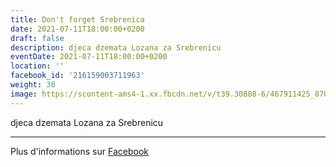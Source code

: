 ```yaml
---
title: Don't forget Srebrenica
date: 2021-07-11T18:00:00+0200
draft: false
description: djeca dzemata Lozana za Srebrenicu
eventDate: 2021-07-11T18:00:00+0200
location: ''
facebook_id: '216159003711963'
weight: 30
image: https://scontent-ams4-1.xx.fbcdn.net/v/t39.30808-6/467911425_8702124949883247_8451066247417132989_n.jpg?_nc_cat=103&ccb=1-7&_nc_sid=9e60e4&_nc_eui2=AeGxBM5gmFoBDnSrQC1cOb3STHlsLy7Cd4JMeWwvLsJ3ggEqyGsB_zl-XvvPGWy8f0UPzzWjAuO3Zv4k3PBjBnj3&_nc_ohc=aXbSvCvCAnwQ7kNvwEIKol2&_nc_oc=AdnpXOG6ovxiP3z3cINIsuJNlyp-Jh7af1lsHGNiPiBr97lEPGr_3jNvPFT_OR0wUAY&_nc_zt=23&_nc_ht=scontent-ams4-1.xx&edm=ABTKTjYEAAAA&_nc_gid=cU2wsVbUpEGAhcBgcgnMEA&oh=00_AfH2vnRJcUZNuWp87FqOE8vN5crhpDUnWDpU7G7XPYtnAQ&oe=681ACC19
---
```


djeca dzemata Lozana za Srebrenicu

---

Plus d'informations sur [Facebook](https://facebook.com/events/216159003711963)